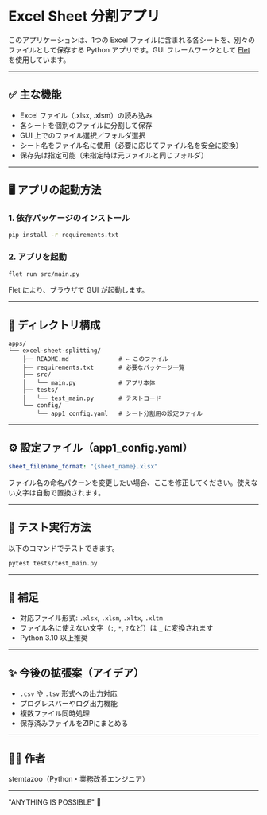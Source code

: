 # Excel Sheet 分割アプリ

このアプリケーションは、1つの Excel ファイルに含まれる各シートを、別々のファイルとして保存する Python アプリです。GUI フレームワークとして [Flet](https://flet.dev) を使用しています。

---

## ✅ 主な機能

- Excel ファイル（.xlsx, .xlsm）の読み込み
- 各シートを個別のファイルに分割して保存
- GUI 上でのファイル選択／フォルダ選択
- シート名をファイル名に使用（必要に応じてファイル名を安全に変換）
- 保存先は指定可能（未指定時は元ファイルと同じフォルダ）

---

## 🖥️ アプリの起動方法

### 1. 依存パッケージのインストール

```bash
pip install -r requirements.txt
```

### 2. アプリを起動

```bash
flet run src/main.py
```

Flet により、ブラウザで GUI が起動します。

---

## 📁 ディレクトリ構成

```plaintext
apps/
└── excel-sheet-splitting/
    ├── README.md              # ← このファイル
    ├── requirements.txt       # 必要なパッケージ一覧
    ├── src/
    │   └── main.py            # アプリ本体
    ├── tests/
    │   └── test_main.py       # テストコード
    └── config/
        └── app1_config.yaml   # シート分割用の設定ファイル
```

---

## ⚙️ 設定ファイル（app1_config.yaml）

```yaml
sheet_filename_format: "{sheet_name}.xlsx"
```

ファイル名の命名パターンを変更したい場合、ここを修正してください。使えない文字は自動で置換されます。

---

## 🧪 テスト実行方法

以下のコマンドでテストできます。

```bash
pytest tests/test_main.py
```

---

## 📝 補足

- 対応ファイル形式: `.xlsx`, `.xlsm`, `.xltx`, `.xltm`
- ファイル名に使えない文字（`:`, `*`, `?`など）は `_` に変換されます
- Python 3.10 以上推奨

---

## ✨ 今後の拡張案（アイデア）

- `.csv` や `.tsv` 形式への出力対応
- プログレスバーやログ出力機能
- 複数ファイル同時処理
- 保存済みファイルをZIPにまとめる

---

## 🧑‍💻 作者

stemtazoo（Python・業務改善エンジニア）

---

"ANYTHING IS POSSIBLE" 🚀
